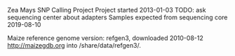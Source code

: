 Zea Mays SNP Calling Project
Project started 2013-01-03
TODO: ask sequencing center about adapters
Samples expected from sequencing core 2019-08-10


Maize reference genome version: refgen3, downloaded 2010-08-12
http://maizegdb.org into /share/data/refgen3/.

